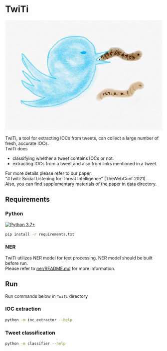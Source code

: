 # TwiTi

<p align="center">
    <img src="logo/TwiTi.png">
</p>

TwiTi, a tool for extracting IOCs from tweets, can collect a large number of fresh, accurate IOCs.   
TwiTi does
- classifying whether a tweet contains IOCs or not.
- extracting IOCs from a tweet and also from links mentioned in a tweet.

For more details please refer to our paper,     
"\#Twiti: Social Listening for Threat Intelligence" (TheWebConf 2021)   <!-- TODO: Link to paper -->   
Also, you can find supplementary materials of the paper in [data](data) directory.

## Requirements
### Python
[![Python 3.7+](https://img.shields.io/badge/python-3.7+-blue.svg)](https://www.python.org/downloads/release/python-370/)
```bash
pip install -r requirements.txt
```

### NER
TwiTi utilizes NER model for text processing. NER model should be built before run.   
Please refer to [ner/README.md](ner/README.md) for more information.

## Run
Run commands below in ```TwiTi``` directory
### IOC extraction
```bash
python -m ioc_extractor --help
```

### Tweet classification
```bash
python -m classifier --help
```
